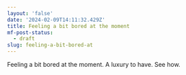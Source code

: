 ```yaml
---
layout: 'false'
date: '2024-02-09T14:11:32.429Z'
title: Feeling a bit bored at the moment
mf-post-status:
  - draft
slug: feeling-a-bit-bored-at
---
```

Feeling a bit bored at the moment. A luxury to have. See how.

